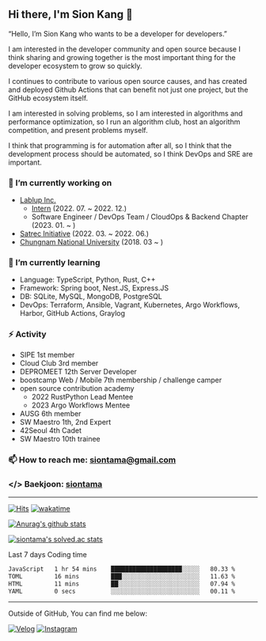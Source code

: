 ## Hi there, I'm Sion Kang 👋
“Hello, I’m Sion Kang who wants to be a developer for developers.”

I am interested in the developer community and open source because I think sharing and growing together is the most important thing for the developer ecosystem to grow so quickly.

I continues to contribute to various open source causes, and has created and deployed Github Actions that can benefit not just one project, but the GitHub ecosystem itself.

I am interested in solving problems, so I am interested in algorithms and performance optimization, so I run an algorithm club, host an algorithm competition, and present problems myself.

I think that programming is for automation after all, so I think that the development process should be automated, so I think DevOps and SRE are important.

### 🔭 I’m currently working on
- [Lablup Inc.](https://www.lablup.com/)
  - [Intern](https://blog.lablup.com/posts/2022/11/29/internship-review-8) (2022. 07. ~ 2022. 12.)
  - Software Engineer / DevOps Team / CloudOps & Backend Chapter (2023. 01. ~ )
- [Satrec Initiative](https://www.satreci.com/) (2022. 03. ~ 2022. 06.)
- [Chungnam National University](https://plus.cnu.ac.kr/html/kr/) (2018. 03 ~ )
### 🌱 I’m currently learning
- Language: TypeScript, Python, Rust, C++
- Framework: Spring boot, Nest.JS, Express.JS
- DB: SQLite, MySQL, MongoDB, PostgreSQL
- DevOps: Terraform, Ansible, Vagrant, Kubernetes, Argo Workflows, Harbor, GitHub Actions, Graylog
### ⚡ Activity
- SIPE 1st member
- Cloud Club 3rd member
- DEPROMEET 12th Server Developer
- boostcamp Web / Mobile 7th membership / challenge camper
- open source contribution academy
  - 2022 RustPython Lead Mentee
  - 2023 Argo Workflows Mentee
- AUSG 6th member
- SW Maestro 1th, 2nd Expert
- 42Seoul 4th Cadet
- SW Maestro 10th trainee
### 📫 How to reach me: siontama@gmail.com
### </> Baekjoon: [siontama](https://www.acmicpc.net/user/siontama)

---

[![Hits](https://hits.seeyoufarm.com/api/count/incr/badge.svg?url=https%3A%2F%2Fgithub.com%2FYaminyam&count_bg=%2379C83D&title_bg=%23555555&icon=&icon_color=%23E7E7E7&title=hits&edge_flat=false)](https://hits.seeyoufarm.com)
[![wakatime](https://wakatime.com/badge/user/ab3a9354-9425-4a1c-9d71-5b15dcac14ec.svg)](https://wakatime.com/@ab3a9354-9425-4a1c-9d71-5b15dcac14ec)

[![Anurag's github stats](https://github-readme-stats.vercel.app/api?username=Yaminyam&count_private=true)](https://github.com/anuraghazra/github-readme-stats)

[![siontama's solved.ac stats](https://github-readme-solvedac.hyp3rflow.vercel.app/api/?handle=siontama)](https://solved.ac/profile/siontama)

Last 7 days Coding time
<!--START_SECTION:waka-->

```txt
JavaScript   1 hr 54 mins    ████████████████████░░░░░   80.33 %
TOML         16 mins         ███░░░░░░░░░░░░░░░░░░░░░░   11.63 %
HTML         11 mins         ██░░░░░░░░░░░░░░░░░░░░░░░   07.94 %
YAML         0 secs          ░░░░░░░░░░░░░░░░░░░░░░░░░   00.11 %
```

<!--END_SECTION:waka-->

---

Outside of GitHub, You can find me below:

[![Velog](https://img.shields.io/badge/Velog-20C997?style=for-the-badge&logo=Velog&logoColor=white)](https://velog.io/@siontama)
[![Instagram](https://img.shields.io/badge/Instagram-E4405F?style=for-the-badge&logo=Instagram&logoColor=white)](https://www.instagram.com/yamision/)

<!--
**Yaminyam/Yaminyam** is a ✨ _special_ ✨ repository because its `README.md` (this file) appears on your GitHub profile.

Here are some ideas to get you started:

- 🔭 I’m currently working on ...
- 🌱 I’m currently learning ...
- 👯 I’m looking to collaborate on ...
- 🤔 I’m looking for help with ...
- 💬 Ask me about ...
- 📫 How to reach me: ...
- 😄 Pronouns: ...
- ⚡ Fun fact: ...
-->
